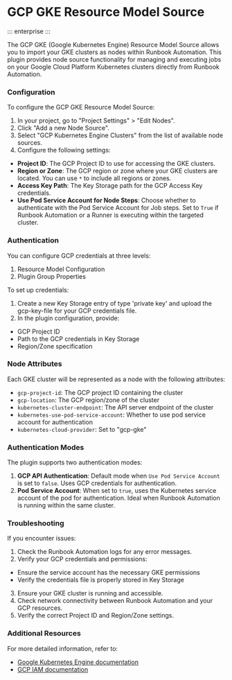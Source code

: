 # GCP GKE Resource Model Source

::: enterprise
:::

The GCP GKE (Google Kubernetes Engine) Resource Model Source allows you to import your GKE clusters as nodes within Runbook Automation. This plugin provides node source functionality for managing and executing jobs on your Google Cloud Platform Kubernetes clusters directly from Runbook Automation.

### Configuration

To configure the GCP GKE Resource Model Source:

1. In your project, go to "Project Settings" > "Edit Nodes".
2. Click "Add a new Node Source".
3. Select "GCP Kubernetes Engine Clusters" from the list of available node sources.
4. Configure the following settings:

- **Project ID**: The GCP Project ID to use for accessing the GKE clusters.
- **Region or Zone**: The GCP region or zone where your GKE clusters are located. You can use `*` to include all regions or zones.
- **Access Key Path**: The Key Storage path for the GCP Access Key credentials.
- **Use Pod Service Account for Node Steps**: Choose whether to authenticate with the Pod Service Account for Job steps. Set to `True` if Runbook Automation or a Runner is executing within the targeted cluster.

### Authentication

You can configure GCP credentials at three levels:

1. Resource Model Configuration
2. Plugin Group Properties

To set up credentials:

1. Create a new Key Storage entry of type 'private key' and upload the gcp-key-file for your GCP credentials file.
2. In the plugin configuration, provide:
- GCP Project ID
- Path to the GCP credentials in Key Storage
- Region/Zone specification

### Node Attributes

Each GKE cluster will be represented as a node with the following attributes:

- `gcp-project-id`: The GCP project ID containing the cluster
- `gcp-location`: The GCP region/zone of the cluster
- `kubernetes-cluster-endpoint`: The API server endpoint of the cluster
- `kubernetes-use-pod-service-account`: Whether to use pod service account for authentication
- `kubernetes-cloud-provider`: Set to "gcp-gke"

### Authentication Modes

The plugin supports two authentication modes:

1. **GCP API Authentication**: Default mode when `Use Pod Service Account` is set to `false`. Uses GCP credentials for authentication.
2. **Pod Service Account**: When set to `true`, uses the Kubernetes service account of the pod for authentication. Ideal when Runbook Automation is running within the same cluster.

### Troubleshooting

If you encounter issues:

1. Check the Runbook Automation logs for any error messages.
2. Verify your GCP credentials and permissions:
- Ensure the service account has the necessary GKE permissions
- Verify the credentials file is properly stored in Key Storage
3. Ensure your GKE cluster is running and accessible.
4. Check network connectivity between Runbook Automation and your GCP resources.
5. Verify the correct Project ID and Region/Zone settings.

### Additional Resources

For more detailed information, refer to:
- [Google Kubernetes Engine documentation](https://cloud.google.com/kubernetes-engine/docs)
- [GCP IAM documentation](https://cloud.google.com/iam/docs)